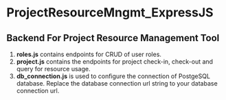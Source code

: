 # ProjectResourceMngmt_ExpressJS

## Backend For Project Resource Management Tool
1. **roles.js** contains endpoints for CRUD of user roles.
2. **project.js** contains the endpoints for project check-in, check-out and query for resource usage.
3. **db_connection.js** is used to configure the connection of PostgeSQL database. Replace the database connection url string to your database connection url.
